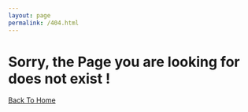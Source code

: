```yaml
---
layout: page
permalink: /404.html
---
```


# Sorry, the Page you are looking for does not exist ! 

[Back To Home]({{site.url}}{{site.baseurl}})
